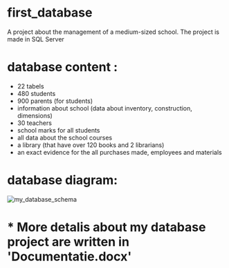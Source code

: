 # first_database
A project about the management of a medium-sized school. The project is made in SQL Server
# database content :
  - 22 tabels
  - 480 students 
  - 900 parents (for students)
  - information about school (data about inventory, construction, dimensions)
  - 30 teachers 
  - school marks for all students 
  - all data about the school courses
  - a library (that have over 120 books and 2 librarians)
  - an exact evidence for the all purchases made, employees and materials

# database diagram:
![my_database_schema](https://user-images.githubusercontent.com/82166870/114082106-09c04f00-98b6-11eb-990e-97a1282ecbf1.png)

# * More detalis about my database project are written in 'Documentatie.docx'
